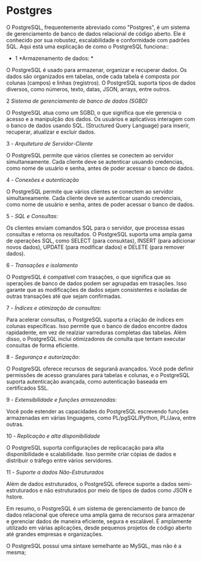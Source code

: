 # Postgres

O PostgreSQL, frequentemente abreviado como "Postgres", é um sistema de gerenciamento de banco de dados relacional de código aberto. Ele é conhecido por sua robustez, escalabilidade e conformidade com padrões SQL. Aqui está uma explicação de como o PostgreSQL funciona::

- 1 *Armazenamento de dados: *

O PostgreSQL é usado para armazenar, organizar e recuperar dados. Os dados são organizados em tabelas, onde cada tabela é composta por colunas (campos) e linhas (registros). O PostgreSQL suporta tipos de dados diversos, como números, texto, datas, JSON, arrays, entre outros.

2 *Sistema de gerenciamento de banco de dados (SGBD)*

O PostgreSQL atua como um SGBD, o que significa que ele gerencia o acesso e a manipulção dos dados. Os usuários e aplicativos interagem com o banco de dados usando SQL. (Structured Query Language) para inserir, recuperar, atualizar e excluir dados.

3 - *Arquitetura de Servidor-Cliente*

O PostgreSQL permite que vários clientes se conectem ao servidor simultaneamente. Cada cliente deve se autenticar usuando credencias, como nome de usuário e senha, antes de poder acessar o banco de dados. 

4 - *Conexões e autenticação*

O PostgreSQL permite que vários clientes se conectem ao servidor simultaneamente. Cada cliente deve se autenticar usando credenciais, como nome de usuário e senha, antes de poder acessar o banco de dados.

5 - *SQL e Consultas:*

Os clientes enviam comandos SQL para o servidor, que processa essas consultas e retorna os resultados. O PostgreSQL suporta uma ampla gama de operações SQL, como SELECT (para consuktas), INSERT (para adicionar novos dados), UPDATE (para modificar dados) e DELETE (para remover dados).

6 - *Transações e isolamento*

O PostgreSQL é compatível com trasações, o que significa que as operações de banco de dados podem ser agrupadas em trasações. Isso garante que as modificações de dados sejam consistentes e isoladas de outras transações até que sejam confirmadas. 

7 - *Índices e otimização de consultas:*

Para acelerar consultas, o PostgreSQL suporta a criação de índices em colunas específicas. Isso permite que o banco de dados encontre dados rapidadente, em vez de realziar varreduras completas das tabelas. Além disso, o PostgreSQL inclui otimizadores de conulta que tentam executar consultas de forma eficiente. 

8 - *Segurança e autorização*:

O PostgreSQL oferece recursos de seguranã avançados. Você pode definir permissões de acesso granulares para tabelas e colunas, e o PostgreSQL suporta autenticação avançada, como autenticação baseada em certificados SSL. 

9 - *Extensibilidade e funções armazenadas*: 

Você pode estender as capacidades do PostgreSQL escrevendo funções armazenadas em várias linguagens, como PL/pgSQL/Python, PL/Java, entre outras.

10 - *Replicação e alta disponibilidade*

O PostgreSQL suporta configurações de replicacação para alta disponibilidade e scalabilidade. Isso permite criar cópias de dados e distribuir o tráfego entre vários servidores.

11 - *Suporte a dados Não-Estruturados*

Além de dados estruturados, o PostgreSQL oferece suporte a dados semi-estruturados e não estruturados por meio de tipos de dados como JSON e hstore. 

Em resumo, o PostgreSQL é um sistema de gerenciamento de banco de dados relacional que oferece uma ampla gama de recursos para armazenar e gerenciar dados de maneira eficiente, segura e escalável. É amplamente utilizado em várias aplicações, desde pequenos projetos de código aberto até grandes empresas e organizações. 

O PostgreSQL possui uma sintaxe semelhante ao MySQL, mas não é a mesma; 
